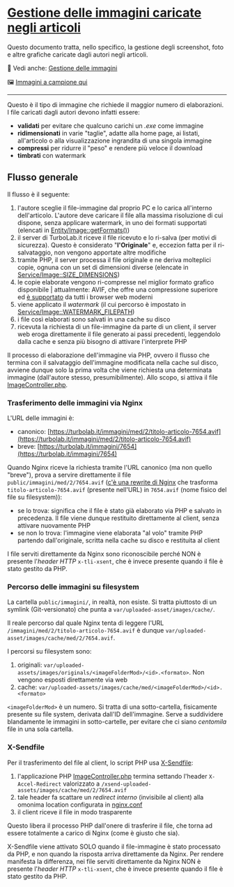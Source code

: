 # [Gestione delle immagini caricate negli articoli](https://github.com/TurboLabIt/TurboLab.it/blob/main/docs/images-articles.md)

Questo documento tratta, nello specifico, la gestione degli screenshot, foto e altre grafiche caricate dagli autori negli articoli.

🔗 Vedi anche: [Gestione delle immagini](https://github.com/TurboLabIt/TurboLab.it/blob/main/docs/images.md)

🖼 [Immagini a campione qui](https://github.com/TurboLabIt/TurboLab.it/blob/main/docs/images-sample.md)

---

Questo è il tipo di immagine che richiede il maggior numero di elaborazioni. I file caricati dagli autori devono infatti essere:

- **validati** per evitare che qualcuno carichi un *.exe* come immagine
- **ridimensionati** in varie "taglie", adatte alla home page, ai listati, all'articolo o alla visualizzazione ingrandita di una singola immagine
- **compressi** per ridurre il "peso" e rendere più veloce il download
- **timbrati** con watermark


## Flusso generale

Il flusso è il seguente:

1. l'autore sceglie il file-immagine dal proprio PC e lo carica all'interno dell'articolo. L'autore deve caricare il file alla massima risoluzione di cui dispone, senza applicare watermark, in uno dei formati supportati (elencati in [Entity/Image::getFormats()](https://github.com/TurboLabIt/TurboLab.it/blob/main/src/Entity/Cms/Image.php))
2. il server di TurboLab.it riceve il file ricevuto e lo ri-salva (per motivi di sicurezza). Questo è considerato "**l'Originale**" e, eccezion fatta per il ri-salvataggio, non vengono apportate altre modifiche
3. tramite PHP, il server processa il file originale e ne deriva molteplici copie, ognuna con un set di dimensioni diverse (elencate in [Service/Image::SIZE_DIMENSIONS](https://github.com/TurboLabIt/TurboLab.it/blob/main/src/Service/Cms/Image.php))
4. le copie elaborate vengono ri-compresse nel miglior formato grafico disponibile | attualmente: AVIF, che offre una compressione superiore ed [è supportato](https://caniuse.com/avif) da tutti i browser web moderni
5. viene applicato il *watermark* (il cui percorso è impostato in [Service/Image::WATERMARK_FILEPATH](https://github.com/TurboLabIt/TurboLab.it/blob/main/src/Service/Cms/Image.php))
5. i file così elaborati sono salvati in una cache su disco
6. ricevuta la richiesta di un file-immagine da parte di un client, il server web eroga direttamente il file generato ai passi precedenti, leggendolo dalla cache e senza più bisogno di attivare l'interprete PHP

Il processo di elaborazione dell'immagine via PHP, ovvero il flusso che termina con il salvataggio dell'immagine modificata nella cache sul disco, avviene dunque solo la prima volta che viene richiesta una determinata immagine (dall'autore stesso, presumibilmente). Allo scopo, si attiva il file [ImageController.php](https://github.com/TurboLabIt/TurboLab.it/blob/main/src/Controller/ImageController.php).


### Trasferimento delle immagini via Nginx

L'URL delle immagini è:

- canonico: [https://turbolab.it/immagini/med/2/titolo-articolo-7654.avif](https://turbolab.it/immagini/med/2/titolo-articolo-7654.avif)
- breve: [https://turbolab.it/immagini/7654](https://turbolab.it/immagini/7654)

Quando Nginx riceve la richiesta tramite l'URL canonico (ma non quello "breve"), prova a servire direttamente il file `public/immagini/med/2/7654.avif` ([c'è una rewrite di Nginx](https://github.com/TurboLabIt/TurboLab.it/blob/main/config/custom/nginx.conf) che trasforma `titolo-articolo-7654.avif` (presente nell'URL) in `7654.avif` (nome fisico del file su filesystem)):

- se lo trova: significa che il file è stato già elaborato via PHP e salvato in precedenza. Il file viene dunque restituito direttamente al client, senza attivare nuovamente PHP
- se non lo trova: l'immagine viene elaborata "al volo" tramite PHP partendo dall'originale, scritta nella cache su disco e restituita al client

I file serviti direttamente da Nginx sono riconoscibile perché NON è presente l'*header HTTP* `x-tli-xsent`, che è invece presente quando il file è stato gestito da PHP.


### Percorso delle immagini su filesystem

La cartella `public/immagini/`, in realtà, non esiste. Si tratta piuttosto di un symlink (Git-versionato) che punta a `var/uploaded-asset/images/cache/`.

Il reale percorso dal quale Nginx tenta di leggere l'URL `/immagini/med/2/titolo-articolo-7654.avif` è dunque `var/uploaded-asset/images/cache/med/2/7654.avif`.

I percorsi su filesystem sono:

1. originali: `var/uploaded-assets/images/originals/<imageFolderMod>/<id>.<formato>`. Non vengono esposti direttamente via web
2. cache: `var/uploaded-assets/images/cache/med/<imageFolderMod>/<id>.<formato>`

`<imageFolderMod>` è un numero. Si tratta di una sotto-cartella, fisicamente presente su file system, derivata dall'ID dell'immagine. Serve a suddividere blandamente le immagini in sotto-cartelle, per evitare che ci siano *centomila* file in una sola cartella.


### X-Sendfile

Per il trasferimento del file al client, lo script PHP usa [X-Sendfile](https://www.nginx.com/resources/wiki/start/topics/examples/xsendfile/):

1. l'applicazione PHP [ImageController.php](https://github.com/TurboLabIt/TurboLab.it/blob/main/src/Controller/ImageController.php) termina settando l'header `X-Accel-Redirect` valorizzato a `/xsend-uploaded-assets/images/cache/med/2/7654.avif`
2. tale header fa scattare un *redirect interno* (invisibile al client) alla omonima location configurata in [nginx.conf](https://github.com/TurboLabIt/TurboLab.it/blob/main/config/custom/nginx.conf)
3. il client riceve il file in modo trasparente

Questo libera il processo PHP dall'onere di trasferire il file, che torna ad essere totalmente a carico di Nginx (come è giusto che sia).

X-Sendfile viene attivato SOLO quando il file-immagine è stato processato da PHP, e non quando la risposta arriva direttamente da Nginx. Per rendere manifesta la differenza, nei file serviti direttamente da Nginx NON è presente l'*header HTTP* `x-tli-xsent`, che è invece presente quando il file è stato gestito da PHP.
